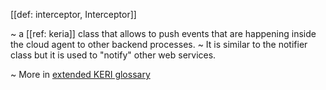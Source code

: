 [[def: interceptor, Interceptor]]

~ a [[ref: keria]] class that allows to push events that are happening inside the cloud agent to other backend processes.
~ It is similar to the notifier class but it is used to "notify" other web services.

~ More in <a href="https://weboftrust.github.io/WOT-terms/docs/glossary/interceptor">extended KERI glossary</a>

